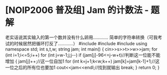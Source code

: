 # [NOIP2006 普及组] Jam 的计数法 - 题解

老实话说其实输入的第一个数并没有什么卵用…………
简单的字符串转换（可我考试的时候居然把循环打反了…………）
#include <iostream>
#include <cstdio>
#include <string>
using namespace std;
int s,t,w;
string jam;
int main()
{
    cin>>s>>t>>w>>jam;
    for (int i=1;i<=5;i++)
      for (int j=w-1;j;j--)
        if (jam[j]-96<=j-w+t)//判断这一位能不能增加
        {
            jam[j]++;//这一位自加1
            for (int k=j+1;k<w;k++) jam[k]=jam[k-1]+1;//这一位之后的所有位也要加1
            cout<<jam<<endl;//找到就输出
            break;
        }
    return 0;
}

 